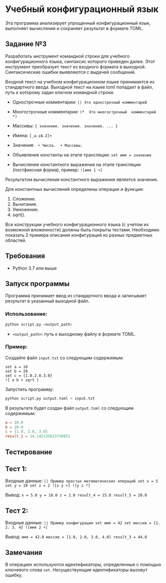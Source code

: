 # Учебный конфигурационный язык

Эта программа анализирует упрощенный конфигурационный язык, выполняет вычисления и сохраняет результат в формате TOML.

## Задание №3 
Разработать инструмент командной строки для учебного конфигурационного 
языка, синтаксис которого приведен далее. Этот инструмент преобразует текст из 
входного формата в выходной. Синтаксические ошибки выявляются с выдачей 
сообщений. 

Входной текст на учебном конфигурационном языке принимается из 
стандартного ввода. Выходной текст на языке toml попадает в файл, путь к 
которому задан ключом командной строки. 

- Однострочные комментарии: 
`|| Это однострочный комментарий`

- Многострочные комментарии: 
`(* 
Это многострочный 
комментарий 
*) `

- Массивы: 
`{ значение. значение. значение. ... }`

- Имена: 
`[_a-zA-Z]+ `

- Значения: 
`
• Числа. 
• Массивы.`

- Объявление константы на этапе трансляции:
`set имя = значение`

- Вычисление константного выражения на этапе трансляции (постфиксная 
форма), пример: 
`![имя 1 +] `

Результатом вычисления константного выражения является значение. 

Для константных вычислений определены операции и функции: 
1. Сложение. 
2. Вычитание. 
3. Умножение. 
4. sqrt().
   
Все конструкции учебного конфигурационного языка (с учетом их 
возможной вложенности) должны быть покрыты тестами. Необходимо показать 2 
примера описания конфигураций из разных предметных областей.

## Требования

- Python 3.7 или выше

## Запуск программы

Программа принимает ввод из стандартного ввода и записывает результат в указанный выходной файл.

### Использование:

```bash
python script.py <output_path>
```

- `<output_path>`: путь к выходному файлу в формате TOML.

### Пример:

Создайте файл `input.txt` со следующим содержимым:

```
set a = 10
set b = 20
set c = {1.0.2.0.3.0}
![ a b + sqrt ]
```

Запустить программу:

```bash
python script.py output.toml < input.txt
```

В результате будет создан файл `output.toml` со следующим содержимым:

```toml
a = 10.0
b = 20.0
c = [1.0, 2.0, 3.0]
result_1 = 14.142135623730951
```

## Тестирование

## Тест 1:
Входные данные:
`|| Пример простых математических операций
set x = 5
set y = 10
set z = 2
![x y +]
![y z *]`

Вывод:
`x = 5.0
y = 10.0
z = 2.0
result_4 = 15.0
result_5 = 20.0`

## Тест 2:
Входные данные:
`|| Пример конфигурации
set имя = 42
set массив = {1. 2. 3. 4}
![имя 2 +]`

Вывод:
`имя = 42.0
массив = [1.0, 2.0, 3.0, 4.0]
result_3 = 44.0`

## Замечания

В операциях используются идентификаторы, определенные с помощью ключевого слова `set`. Несуществующие идентификаторы вызовут ошибку.

